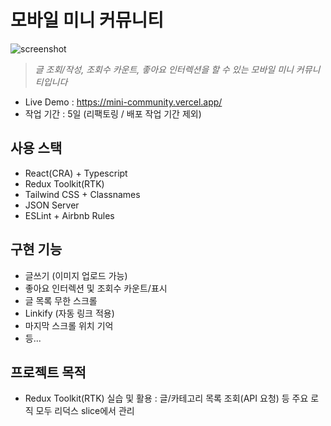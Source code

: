 # 모바일 미니 커뮤니티

![screenshot](https://user-images.githubusercontent.com/8604840/167301166-d16351bb-b6fa-492f-a1c5-c53f1f8927fa.png)
> _글 조회/작성, 조회수 카운트, 좋아요 인터렉션을 할 수 있는 모바일 미니 커뮤니티입니다_
- Live Demo : https://mini-community.vercel.app/
- 작업 기간 : 5일 (리팩토링 / 배포 작업 기간 제외)

## 사용 스택

- React(CRA) + Typescript
- Redux Toolkit(RTK)
- Tailwind CSS + Classnames
- JSON Server
- ESLint + Airbnb Rules

## 구현 기능

- 글쓰기 (이미지 업로드 가능)
- 좋아요 인터렉션 및 조회수 카운트/표시
- 글 목록 무한 스크롤
- Linkify (자동 링크 적용)
- 마지막 스크롤 위치 기억
- 등...

## 프로젝트 목적

- Redux Toolkit(RTK) 실습 및 활용 : 글/카테고리 목록 조회(API 요청) 등 주요 로직 모두 리덕스 slice에서 관리

